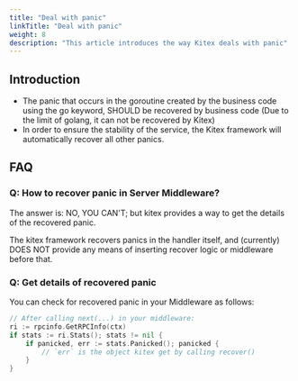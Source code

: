 ```yaml
---
title: "Deal with panic"
linkTitle: "Deal with panic"
weight: 8
description: "This article introduces the way Kitex deals with panic"
---
```


## Introduction

- The panic that occurs in the goroutine created by the business code using the go keyword, SHOULD be recovered by business code (Due to the limit of golang, it can not be recovered by Kitex)
- In order to ensure the stability of the service, the Kitex framework will automatically recover all other panics.

## FAQ

### Q: How to recover panic in Server Middleware?

The answer is: NO, YOU CAN'T; but kitex provides a way to get the details of the recovered panic.

The kitex framework recovers panics in the handler itself, and (currently) DOES NOT provide any means of inserting recover logic or middleware before that.

### Q: Get details of recovered panic

You can check for recovered panic in your Middleware as follows:

```go
// After calling next(...) in your middleware:
ri := rpcinfo.GetRPCInfo(ctx)
if stats := ri.Stats(); stats != nil {
    if panicked, err := stats.Panicked(); panicked {
        // `err` is the object kitex get by calling recover()
    }
}
```